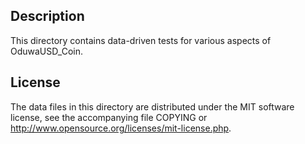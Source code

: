 Description
------------

This directory contains data-driven tests for various aspects of OduwaUSD_Coin.

License
--------

The data files in this directory are distributed under the MIT software
license, see the accompanying file COPYING or
http://www.opensource.org/licenses/mit-license.php.

